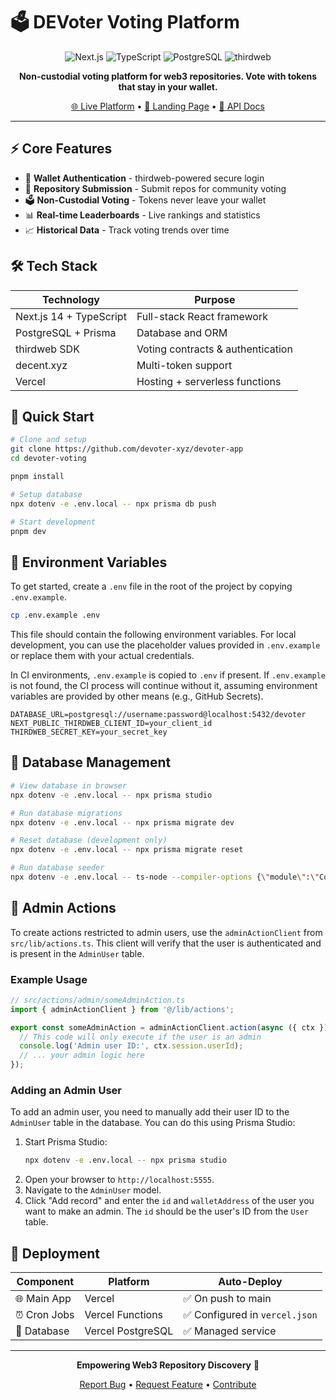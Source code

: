 # 🗳️ DEVoter Voting Platform

<div align="center">

![Next.js](https://img.shields.io/badge/Next.js-14-black?style=for-the-badge&logo=next.js)
![TypeScript](https://img.shields.io/badge/TypeScript-blue?style=for-the-badge&logo=typescript)
![PostgreSQL](https://img.shields.io/badge/PostgreSQL-316192?style=for-the-badge&logo=postgresql)
![thirdweb](https://img.shields.io/badge/thirdweb-7C3AED?style=for-the-badge)

**Non-custodial voting platform for web3 repositories. Vote with tokens that stay in your wallet.**

[🌐 Live Platform](https://app.devoter.xyz) • [📖 Landing Page](https://devoter.xyz) • [🔧 API Docs](https://docs.devoter.xyz/api)

</div>

---

## ⚡ Core Features

- 🔐 **Wallet Authentication** - thirdweb-powered secure login
- 📝 **Repository Submission** - Submit repos for community voting
- 🗳️ **Non-Custodial Voting** - Tokens never leave your wallet
- 📊 **Real-time Leaderboards** - Live rankings and statistics
- 📈 **Historical Data** - Track voting trends over time

## 🛠️ Tech Stack

| Technology | Purpose |
|------------|---------|
| Next.js 14 + TypeScript | Full-stack React framework |
| PostgreSQL + Prisma | Database and ORM |
| thirdweb SDK | Voting contracts & authentication |
| decent.xyz | Multi-token support |
| Vercel | Hosting + serverless functions |

## 🚀 Quick Start

```bash
# Clone and setup
git clone https://github.com/devoter-xyz/devoter-app
cd devoter-voting

pnpm install

# Setup database
npx dotenv -e .env.local -- npx prisma db push

# Start development
pnpm dev
```

## 🔧 Environment Variables

To get started, create a `.env` file in the root of the project by copying `.env.example`.

```bash
cp .env.example .env
```

This file should contain the following environment variables. For local development, you can use the placeholder values provided in `.env.example` or replace them with your actual credentials.

In CI environments, `.env.example` is copied to `.env` if present. If `.env.example` is not found, the CI process will continue without it, assuming environment variables are provided by other means (e.g., GitHub Secrets).

```env
DATABASE_URL=postgresql://username:password@localhost:5432/devoter
NEXT_PUBLIC_THIRDWEB_CLIENT_ID=your_client_id
THIRDWEB_SECRET_KEY=your_secret_key
```

## 💾 Database Management

```bash
# View database in browser
npx dotenv -e .env.local -- npx prisma studio

# Run database migrations
npx dotenv -e .env.local -- npx prisma migrate dev

# Reset database (development only)
npx dotenv -e .env.local -- npx prisma migrate reset

# Run database seeder
npx dotenv -e .env.local -- ts-node --compiler-options {\"module\":\"CommonJS\"} prisma/seed.ts
```

## 🔐 Admin Actions

To create actions restricted to admin users, use the `adminActionClient` from `src/lib/actions.ts`. This client will verify that the user is authenticated and is present in the `AdminUser` table.

### Example Usage

```typescript
// src/actions/admin/someAdminAction.ts
import { adminActionClient } from '@/lib/actions';

export const someAdminAction = adminActionClient.action(async ({ ctx }) => {
  // This code will only execute if the user is an admin
  console.log('Admin user ID:', ctx.session.userId);
  // ... your admin logic here
});
```

### Adding an Admin User

To add an admin user, you need to manually add their user ID to the `AdminUser` table in the database. You can do this using Prisma Studio:

1.  Start Prisma Studio:
    ```bash
    npx dotenv -e .env.local -- npx prisma studio
    ```
2.  Open your browser to `http://localhost:5555`.
3.  Navigate to the `AdminUser` model.
4.  Click "Add record" and enter the `id` and `walletAddress` of the user you want to make an admin. The `id` should be the user's ID from the `User` table.

## 🚀 Deployment

| Component | Platform | Auto-Deploy |
|-----------|----------|-------------|
| 🌐 Main App | Vercel | ✅ On push to main |
| ⏰ Cron Jobs | Vercel Functions | ✅ Configured in `vercel.json` |
| 💾 Database | Vercel PostgreSQL | ✅ Managed service |

---

<div align="center">

**Empowering Web3 Repository Discovery** 🚀

[Report Bug](https://github.com/devoter-xyz/devoter-app/issues) • [Request Feature](https://github.com/devoter-xyz/devoter-app/issues) • [Contribute](https://github.com/devoter-xyz/devoter-app/pulls)

</div>
